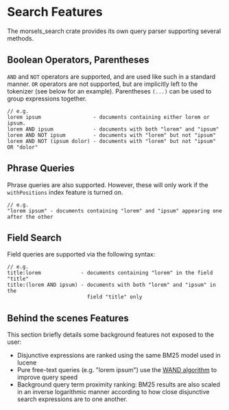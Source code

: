 # Search Features

The morsels_search crate provides its own query parser supporting several methods.

## Boolean Operators, Parentheses

`AND` and `NOT` operators are supported, and are used like such in a standard manner.
`OR` operators are not supported, but are implicitly left to the tokenizer (see below for an example).
Parentheses `(...)` can be used to group expressions together.

```
// e.g.
lorem ipsum                 - documents containing either lorem or ipsum.
lorem AND ipsum             - documents with both "lorem" and "ipsum"
lorem AND NOT ipsum         - documents with "lorem" but not "ipsum"
lorem AND NOT (ipsum dolor) - documents with "lorem" but not "ipsum" OR "dolor"
```

## Phrase Queries

Phrase queries are also supported. However, these will only work if the `withPositions` index feature is turned on.

```
// e.g.
"lorem ipsum" - documents containing "lorem" and "ipsum" appearing one after the other
```

## Field Search

Field queries are supported via the following syntax:

```
// e.g.
title:lorem             - documents containing "lorem" in the field "title"
title:(lorem AND ipsum) - documents with both "lorem" and "ipsum" in the
                          field "title" only
```


## Behind the scenes Features

This section briefly details some background features not exposed to the user:
- Disjunctive expressions are ranked using the same BM25 model used in lucene
- Pure free-text queries (e.g. "lorem ipsum") use the [WAND algorithm](https://www.elastic.co/blog/faster-retrieval-of-top-hits-in-elasticsearch-with-block-max-wand) to improve query speed
- Background query term proximity ranking: BM25 results are also scaled in an inverse logarithmic manner according to how close disjunctive search expressions are to one another.
